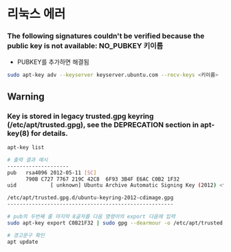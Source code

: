 # 리눅스 에러

### The following signatures couldn't be verified because the public key is not available: NO_PUBKEY 키이름
* PUBKEY를 추가하면 해결됨
```bash
sudo apt-key adv --keyserver keyserver.ubuntu.com --recv-keys <키이름>
```

## Warning

### Key is stored in legacy trusted.gpg keyring (/etc/apt/trusted.gpg), see the DEPRECATION section in apt-key(8) for details.
```bash
apt-key list

# 출력 결과 예시
--------------------
pub   rsa4096 2012-05-11 [SC]
      790B C727 7767 219C 42C8  6F93 3B4F E6AC C0B2 1F32
uid           [ unknown] Ubuntu Archive Automatic Signing Key (2012) <ftpmaster@ubuntu.com>

/etc/apt/trusted.gpg.d/ubuntu-keyring-2012-cdimage.gpg
------------------------------------------------------

# pub의 두번째 줄 마지막 8글자를 다음 명령어의 export 다음에 입력
sudo apt-key export C0B21F32 | sudo gpg --dearmour -o /etc/apt/trusted.gpg.d/teamviewer.gpg

# 경고문구 확인
apt update
```
